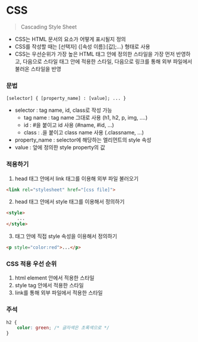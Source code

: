 CSS
=====
> Cascading Style Sheet
+ CSS는 HTML 문서의 요소가 어떻게 표시될지 정의
+ CSS를 작성할 때는 [선택자] {[속성 이름]:[값];...} 형태로 사용
+ CSS는 우선순위가 가장 높은 HTML 태그 안에 정의한 스타일을 가장 먼저 반영하고, 다음으로 스타일 태그 안에 적용한 스타일,
다음으로 링크를 통해 외부 파일에서 불러온 스타일을 반영
### 문법
`[selector] { [property_name] : [value]; ... }`
+ selector : tag name, id, class로 작성 가능
    - tag name : tag name 그대로 사용 (h1, h2, p, img, ....)
    - id : #을 붙이고 id 사용 (#name, #id, ...)
    - class : .을 붙이고 class name 사용 (.classname, ...)
+ property_name : selector에 해당하는 엘리먼트의 style 속성
+ value : 앞에 정의한 style property의 값
### 적용하기
1. head 태그 안에서 link 태그를 이용해 외부 파일 불러오기
```html
<link rel="stylesheet" href="[css file]">
```
2. head 태그 안에서 style 태그를 이용해서 정의하기
```html
<style>
    ...
</style>
```
3. 태그 안에 직접 style 속성을 이용해서 정의하기
```html
<p style="color:red">...</p>
```
### CSS 적용 우선 순위
1. html element 안에서 적용한 스타일
2. style tag 안에서 적용한 스타일
3. link를 통해 외부 파일에서 적용한 스타일
### 주석
```css
h2 {
    color: green; /* 글자색은 초록색으로 */
}

```